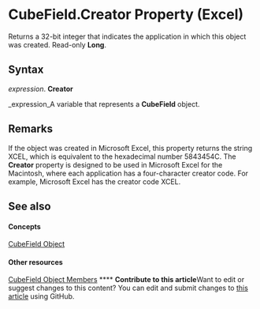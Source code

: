 
# CubeField.Creator Property (Excel)

Returns a 32-bit integer that indicates the application in which this object was created. Read-only  **Long**.


## Syntax

 _expression_. **Creator**

 _expression_A variable that represents a  **CubeField** object.


## Remarks

If the object was created in Microsoft Excel, this property returns the string XCEL, which is equivalent to the hexadecimal number 5843454C. The  **Creator** property is designed to be used in Microsoft Excel for the Macintosh, where each application has a four-character creator code. For example, Microsoft Excel has the creator code XCEL.


## See also


#### Concepts


 [CubeField Object](6db16910-6c27-651a-c388-e54e27fe4519.md)
#### Other resources


 [CubeField Object Members](2f3cbe65-45ff-abe0-3e48-29c0d490f600.md)
****   **Contribute to this article**Want to edit or suggest changes to this content? You can edit and submit changes to  [this article](https://github.com/jhershey00/VBA_Excel_Test/OpenXMLCon/articles/2534f870-90cd-e3ab-b1fd-d63455a75809.md) using GitHub.

